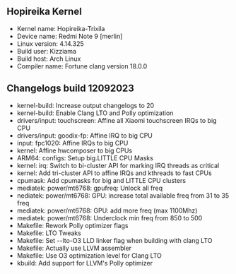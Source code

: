 ## Hopireika Kernel
* Kernel name: Hopireika-Trixila
* Device name: Redmi Note 9 [merlin]
* Linux version: 4.14.325
* Build user: Kizziama
* Build host: Arch Linux
* Compiler name: Fortune clang version 18.0.0

## Changelogs build 12092023
* kernel-build: Increase output changelogs to 20
* kernel-build: Enable Clang LTO and Polly optimization
* drivers/input: touchscreen: Affine all Xiaomi touchscreen IRQs to big CPU
* drivers/input: goodix-fp: Affine IRQ to big CPU
* input: fpc1020: Affine IRQs to big CPU
* kernel: Affine hwcomposer to big CPUs
* ARM64: configs: Setup big.LITTLE CPU Masks
* kernel: irq: Switch to bi-cluster API for marking IRQ threads as critical
* kernel: Add tri-cluster API to affine IRQs and kthreads to fast CPUs
* cpumask: Add cpumasks for big and LITTLE CPU clusters
* mediatek: power/mt6768: gpufreq: Unlock all freq
* nediatek: power/mt6768: GPU: increase total available freq from 31 to 35 freq
* mediatek: power/mt6768: GPU: add more freq (max 1100Mhz)
* mediatek: power/mt6768: Underclock min freq from 850 to 500
* Makefile: Rework Polly optimizer flags
* Makefile: LTO Tweaks
* Makefile: Set --lto-O3 LLD linker flag when building with clang LTO
* Makefile: Actually use LLVM assembler
* Makefile: Use O3 optimization level for Clang LTO
* kbuild: Add support for LLVM's Polly optimizer
